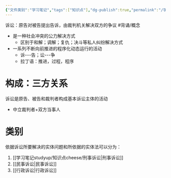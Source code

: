 ```yaml
---
{"文件类别":"学习笔记","tags":["知识点"],"dg-publish":true,"permalink":"/学习笔记studyup/知识点cheese/诉讼/","dgPassFrontmatter":true,"created":"2024-09-11T20:57:19.765+08:00","updated":"2024-10-22T15:04:36.222+08:00"}
---
```


诉讼：原告对被告提出告诉，由裁判机关解决双方的争议 #背诵/概念 
- 是一种社会冲突的公力解决方式
	- 区别于和解；调解；复仇；决斗等私人纠纷解决方式
- 一系列不断向前推进的程序化动态运行的活动
	- 诉---告；讼---争
	- 拉丁语：推进，过程，程序
# 构成：三方关系
诉讼是原告、被告和裁判者构成基本诉讼主体的活动
- 中立裁判者+双方当事人
# 类别
依据诉讼所要解决的实体问题和所依据的实体法可以分为：
1. [[学习笔记studyup/知识点cheese/刑事诉讼\|刑事诉讼]]
2. [[民事诉讼\|民事诉讼]]
3. [[行政诉讼\|行政诉讼]]
